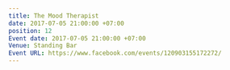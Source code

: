 ```yaml
---
title: The Mood Therapist
date: 2017-07-05 21:00:00 +07:00
position: 12
Event date: 2017-07-05 21:00:00 +07:00
Venue: Standing Bar
Event URL: https://www.facebook.com/events/120903155172272/
---
```


